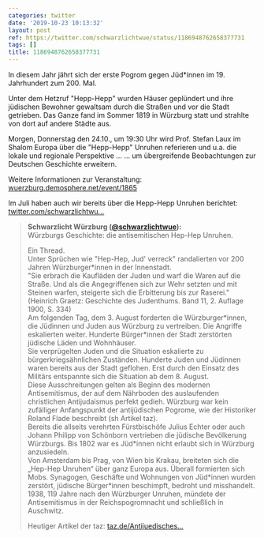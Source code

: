 ```yaml
---
categories: twitter
date: '2019-10-23 10:13:32'
layout: post
ref: https://twitter.com/schwarzlichtwue/status/1186948762658377731
tags: []
title: 1186948762658377731
---
```

In diesem Jahr jährt sich der erste Pogrom gegen Jüd\*innen im 19. Jahrhundert zum 200. Mal.



Unter dem Hetzruf "Hepp-Hepp" wurden Häuser geplündert und ihre jüdischen Bewohner gewaltsam durch die Straßen und vor die Stadt getrieben. 
Das Ganze fand im Sommer 1819 in Würzburg statt und strahlte von dort auf andere Städte aus.



Morgen, Donnerstag den 24.10., um 19:30 Uhr wird Prof. Stefan Laux im Shalom Europa über die "Hepp-Hepp" Unruhen referieren und u.a. die lokale und regionale Perspektive … 
… um übergreifende Beobachtungen zur Deutschen Geschichte erweitern.



Weitere Informationen zur Veranstaltung: [wuerzburg.demosphere.net/event/1865](https://wuerzburg.demosphere.net/event/1865)



Im Juli haben auch wir bereits über die Hepp-Hepp Unruhen berichtet: [twitter.com/schwarzlichtwu…](https://twitter.com/schwarzlichtwue/status/1150840350564655104) 
> <b>Schwarzlicht Würzburg ([@schwarzlichtwue](https://twitter.com/schwarzlichtwue)):</b>  
>Würzburgs Geschichte: die antisemitischen Hep-Hep Unruhen.  
>  
>  
>  
>Ein Thread.   
>Unter Sprüchen wie "Hep-Hep, Jud' verreck" randalierten vor 200 Jahren Würzburger\*innen in der Innenstadt.   
>"Sie erbrach die Kaufläden der Juden und warf die Waren auf die Straße. Und als die Angegriffenen sich zur Wehr setzten und mit Steinen warfen, steigerte sich die Erbitterung bis zur Raserei." (Heinrich Graetz: Geschichte des Judenthums. Band 11, 2. Auflage 1900, S. 334)   
>Am folgenden Tag, dem 3. August forderten die Würzburger\*innen, die Jüdinnen und Juden aus Würzburg zu vertreiben. Die Angriffe eskalierten weiter. Hunderte Bürger\*innen der Stadt zerstörten jüdische Läden und Wohnhäuser.   
>Sie verprügelten Juden und die Situation eskalierte zu bürgerkriegsähnlichen Zuständen. Hunderte Juden und Jüdinnen waren bereits aus der Stadt geflohen. Erst durch den Einsatz des Militärs entspannte sich die Situation ab dem 8. August.   
>Diese Ausschreitungen gelten als Beginn des modernen Antisemitismus, der auf dem Nährboden des auslaufenden christlichen Antijudaismus perfekt gedieh. Würzburg war kein zufälliger Anfangspunkt der antijüdischen Pogrome, wie der Historiker Roland Flade beschreibt (sh Artikel taz).   
>Bereits die allseits verehrten Fürstbischöfe Julius Echter oder auch Johann Philipp von Schönborn vertrieben die jüdische Bevölkerung Würzburgs. Bis 1802 war es Jüd\*innen nicht erlaubt sich in Würzburg anzusiedeln.   
>Von Amsterdam bis Prag, von Wien bis Krakau, breiteten sich die „Hep-Hep Unruhen“ über ganz Europa aus. Überall formierten sich Mobs. Synagogen, Geschäfte und Wohnungen von Jüd\*innen wurden zerstört, jüdische Bürger\*innen beschimpft, bedroht und misshandelt.   
>1938, 119 Jahre nach den Würzburger Unruhen, mündete der Antisemitismus in der Reichspogromnacht und schließlich in Auschwitz.   
>  
>  
>  
>Heutiger Artikel der taz: [taz.de/Antijuedisches…](https://taz.de/Antijuedisches-Pogrom-vor-200-Jahren/!5611961/?fbclid=IwAR0qHqnIDzWgJzJhAynW5WiYK1XvnMC5saKf0Qz2OVvdHlGwvboCfVCkUOk)   


